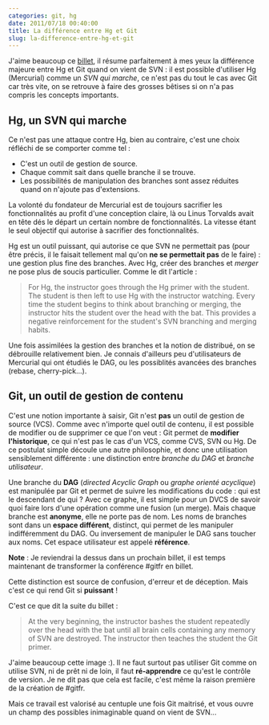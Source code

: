 ```yaml
---
categories: git, hg
date: 2011/07/18 00:40:00
title: La différence entre Hg et Git
slug: la-difference-entre-hg-et-git
---
```


J'aime beaucoup ce [billet](http://blog.daemon.com.au/blog-post/know-subversion-git-or-mercurial),
il résume parfaitement à mes yeux la différence majeure entre Hg et Git quand
on vient de SVN : il est possible d'utiliser Hg (Mercurial) comme un *SVN qui
marche*, ce n'est pas du tout le cas avec Git car très vite, on se retrouve à
faire des grosses bêtises si on n'a pas compris les concepts importants.

Hg, un SVN qui marche
----------------------

Ce n'est pas une attaque contre Hg, bien au contraire, c'est une choix
réfléchi de se comporter comme tel :

* C'est un outil de gestion de source.
* Chaque commit sait dans quelle branche il se trouve.
* Les possibilités de manipulation des branches sont assez réduites quand
  on n'ajoute pas d'extensions.

La volonté du fondateur de Mercurial est de toujours sacrifier les
fonctionnalités au profit d'une conception claire, là ou Linus Torvalds
avait en tête dés le départ un certain nombre de fonctionnalités. La vitesse
étant le seul objectif qui autorise à sacrifier des fonctionnalités.

Hg est un outil puissant, qui autorise ce que SVN ne permettait
pas (pour être précis, il le faisait tellement mal qu'on **ne se permettait
pas** de le faire) : une gestion plus fine des branches. Avec Hg, créer des
branches et *merger* ne pose plus de soucis particulier. Comme le dit 
l'article :

> For Hg, the instructor goes through the Hg primer with the student. The
> student is then left to use Hg with the instructor watching. Every time
> the student begins to think about branching or merging, the instructor hits
> the student over the head with the bat. This provides a negative
> reinforcement for the student's SVN branching and merging habits.

Une fois assimilées la gestion des branches et la notion de distribué, on se
débrouille relativement bien. Je connais d'ailleurs peu d'utilisateurs
de Mercurial qui ont étudiés le DAG, ou les possiblités avancées des 
branches (rebase, cherry-pick...).

Git, un outil de gestion de contenu
-----------------------------------

C'est une notion importante à saisir, Git n'est **pas** un outil de gestion de
source (VCS). Comme avec n'importe quel outil de contenu, il est possible de
modifier ou de supprimer ce que l'on veut : Git permet de **modifier
l'historique**, ce qui n'est pas le cas d'un VCS, comme CVS, SVN ou Hg. De
ce postulat simple découle une autre philosophie, et donc une utilisation
sensiblement différente : une distinction entre *branche du DAG* et *branche
utilisateur*.

Une branche du **DAG** (*directed Acyclic Graph* ou *graphe orienté acyclique*)
est manipulée par Git et permet de suivre les modifications du code : qui est
le descendant de qui ? Avec ce graphe, il est simple pour un DVCS de savoir
quoi faire lors d'une opération comme une fusion (un merge). Mais chaque
branche est **anonyme**, elle ne porte pas de nom. Les noms de branches
sont dans un **espace différent**, distinct, qui permet de les manipuler
indifféremment du DAG. Ou inversement de manipuler le DAG sans toucher aux noms.
Cet espace utilisateur est appelé **référence**.

**Note** : Je reviendrai la dessus dans un prochain billet, il est temps
maintenant de transformer la conférence #gitfr en billet.

Cette distinction est source de confusion, d'erreur et de déception. Mais c'est
ce qui rend Git si **puissant** !

C'est ce que dit la suite du billet :

> At the very beginning, the instructor bashes the student repeatedly over the
> head with the bat until all brain cells containing any memory of SVN are
> destroyed. The instructor then teaches the student the Git primer.

J'aime beaucoup cette image :). Il ne faut surtout pas utiliser Git comme on
utilise SVN, ni de prêt ni de loin, il faut **ré-apprendre** ce qu'est le
contrôle de version. Je ne dit pas que cela est facile, c'est même la raison
première de la création de #gitfr.

Mais ce travail est valorisé au centuple une fois Git maitrisé, et vous ouvre
un champ des possibles inimaginable quand on vient de SVN...
